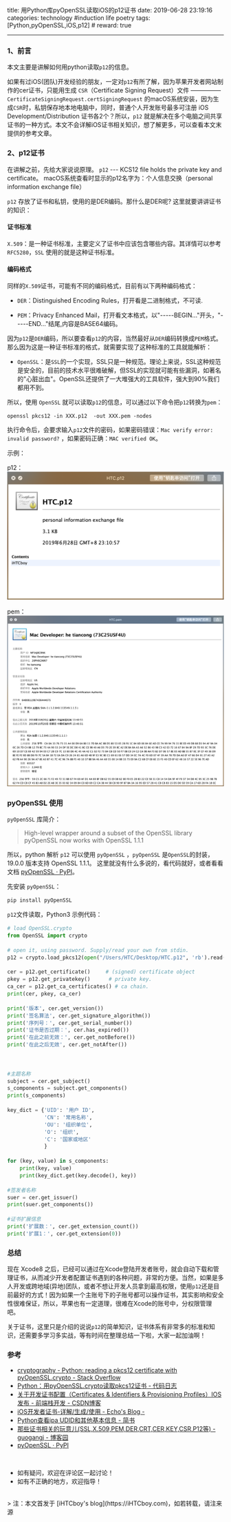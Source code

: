 title: 用Python库pyOpenSSL读取iOS的p12证书
date: 2019-06-28 23:19:16
categories: technology #induction life poetry
tags: [Python,pyOpenSSL,iOS,p12]  # <!--more-->
reward: true

---

### 1、前言

本文主要是讲解如何用python读取`p12`的信息。

如果有过iOS(团队)开发经验的朋友，一定对`p12`有所了解，因为苹果开发者网站制作的cer证书，只能用生成 `CSR`（Certificate Signing Request）文件 ————— `CertificateSigningRequest.certSigningRequest` 的macOS系统安装，因为生成`CSR`时，私钥保存地本地电脑中，同时，普通个人开发账号最多可注册 iOS Development/Distribution 证书各2个？所以，`p12` 就是解决在多个电脑之间共享证书的一种方式。本文不会详解iOS证书相关知识，想了解更多，可以查看本文末提供的参考文章。

<!--more-->

### 2、p12证书

在讲解之前，先给大家说说原理。 `p12` --- KCS12 file holds the private key and certificate。 macOS系统查看时显示的p12名字为：个人信息交换（personal information exchange file）

`p12` 存放了证书和私钥，使用的是DER编码。那什么是DER呢? 这里就要讲讲证书的知识：

#### 证书标准
`X.509`：是一种证书标准，主要定义了证书中应该包含哪些内容。其详情可以参考`RFC5280`，`SSL` 使用的就是这种证书标准。

#### 编码格式
同样的`X.509`证书，可能有不同的编码格式，目前有以下两种编码格式：

- `DER`：Distinguished Encoding Rules，打开看是二进制格式，不可读.

- `PEM`：Privacy Enhanced Mail，打开看文本格式，以"-----BEGIN..."开头，"-----END..."结尾,内容是BASE64编码。


因为`p12`是`DER`编码，所以要查看`p12`的内容，当然最好从`DER`编码转换成`PEM`格式。那么因为这是一种证书标准的格式，就需要实现了这种标准的工具就能解析：

- `OpenSSL`：是`SSL`的一个实现，SSL只是一种规范。理论上来说，SSL这种规范是安全的，目前的技术水平很难破解，但SSL的实现就可能有些漏洞，如著名的"心脏出血"。OpenSSL还提供了一大堆强大的工具软件，强大到90%我们都用不到。

所以，使用 `OpenSSL` 就可以读取`p12`的信息，可以通过以下命令把`p12`转换为`pem`：


```shell
openssl pkcs12 -in XXX.p12  -out XXX.pem -nodes
```

执行命令后，会要求输入`p12`文件的密码，如果密码错误：`Mac verify error: invalid password?` ，如果密码正确：`MAC verified OK`。

示例：

p12：
![20190628-HTC.p12.png](https://github.com/iHTCboy/iGallery/raw/master/BlogImages/2019/06/20190628-HTC.p12.png)

pem：
![20190628-HTC.pem.png](https://github.com/iHTCboy/iGallery/raw/master/BlogImages/2019/06/20190628-HTC.pem.png)

### pyOpenSSL 使用

`pyOpenSSL` 库简介：

> High-level wrapper around a subset of the OpenSSL library
> pyOpenSSL now works with OpenSSL 1.1.1


所以，python 解析 `p12` 可以使用 `pyOpenSSL` ，`pyOpenSSL` 是`OpenSSL`的封装，19.0.0 版本支持 OpenSSL 1.1.1。 这里就没有什么多说的，看代码就好，或者看看文档 [pyOpenSSL · PyPI](https://pypi.org/project/pyOpenSSL/)。


先安装 `pyOpenSSL`：

```python
pip install pyOpenSSL
```

`p12`文件读取，Python3 示例代码：

```python
# load OpenSSL.crypto
from OpenSSL import crypto

# open it, using password. Supply/read your own from stdin.
p12 = crypto.load_pkcs12(open("/Users/HTC/Desktop/HTC.p12", 'rb').read(), '123456')

cer = p12.get_certificate()     # (signed) certificate object
pkey = p12.get_privatekey()      # private key.
ca_cer = p12.get_ca_certificates() # ca chain.
print(cer, pkey, ca_cer)

print('版本', cer.get_version())
print('签名算法', cer.get_signature_algorithm())
print('序列号：', cer.get_serial_number())
print('证书是否过期：', cer.has_expired())
print('在此之前无效：', cer.get_notBefore())
print('在此之后无效', cer.get_notAfter())



#主题名称
subject = cer.get_subject()
s_components = subject.get_components()
print(s_components)

key_dict = {'UID': '用户 ID',
			'CN': '常用名称',
			'OU': '组织单位',
			'O': '组织',
			'C': '国家或地区'
			}

for (key, value) in s_components:
	print(key, value)
	print(key_dict.get(key.decode(), key))

#签发者名称
suer = cer.get_issuer()
print(suer.get_components())

#证书扩展信息
print('扩展数：', cer.get_extension_count())
print('扩展1：', cer.get_extension(0))

```


### 总结
现在 Xcode8 之后，已经可以通过在Xcode登陆开发者账号，就会自动下载和管理证书，从而减少开发者配置证书遇到的各种问题，非常的方便。当然，如果是多人开发或跨地域(异地)团队，或者不想让开发人员拿到最高权限，使用`p12`还是目前最好的方式！因为如果一个主账号下的子账号都可以操作证书，其实影响和安全性很难保证，所以，苹果也有一定道理，很难在Xcode的账号中，分权限管理吧。

关于证书，这里只是介绍的说说`p12`的简单知识，证书体系有非常多的标准和知识，还需要多学习多实战，等有时间在整理总结一下啦，大家一起加油啊！


### 参考
- [cryptography - Python: reading a pkcs12 certificate with pyOpenSSL.crypto - Stack Overflow](https://stackoverflow.com/questions/6345786/python-reading-a-pkcs12-certificate-with-pyopenssl-crypto/6346268#6346268)
- [Python：用pyOpenSSL.crypto读取pkcs12证书 - 代码日志](https://codeday.me/bug/20181207/432700.html)
- [关于开发证书配置（Certificates & Identifiers & Provisioning Profiles）IOS发布 - 前端栈开发 - CSDN博客](https://blog.csdn.net/phj_88/article/details/53045748)
- [iOS开发者证书-详解/生成/使用 - Echo's Blog -](http://nuoerlz.is-programmer.com/posts/47670.html)
- [Python查看ipa UDID和其他基本信息 - 简书](https://www.jianshu.com/p/7b84f95bdf6f)
- [那些证书相关的玩意儿(SSL,X.509,PEM,DER,CRT,CER,KEY,CSR,P12等) - guogangj - 博客园](https://www.cnblogs.com/guogangj/p/4118605.html)
- [pyOpenSSL · PyPI](https://pypi.org/project/pyOpenSSL/)

<br>

- 如有疑问，欢迎在评论区一起讨论！
- 如有不正确的地方，欢迎指导！

<br>
> 注：本文首发于 [iHTCboy's blog](https://iHTCboy.com)，如若转载，请注来源
<br>


